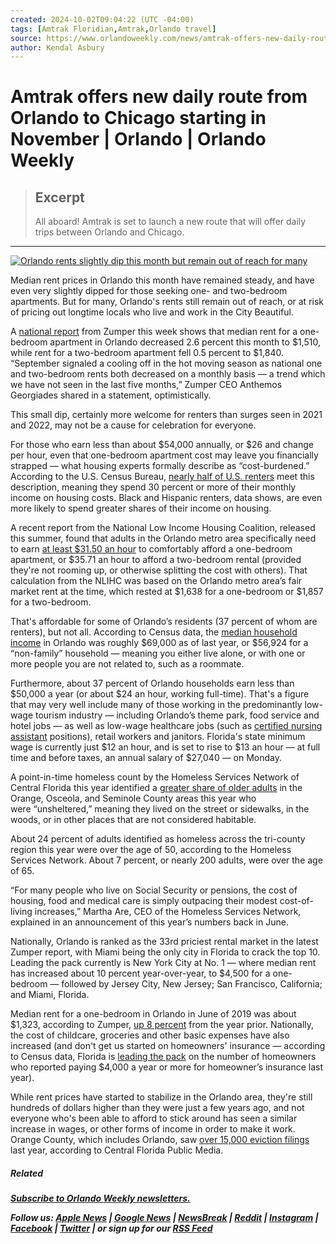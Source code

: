 ```yaml
---
created: 2024-10-02T09:04:22 (UTC -04:00)
tags: [Amtrak Floridian,Amtrak,Orlando travel]
source: https://www.orlandoweekly.com/news/amtrak-offers-new-daily-route-from-orlando-to-chicago-starting-in-november-37910551?utm_source=newsshowcase&utm_medium=gnews&utm_campaign=CDAqKggAIhDzSAbhwaCkgQKJPs2BtmwzKhQICiIQ80gG4cGgpIECiT7NgbZsMzDBz6ED&utm_content=rundown
author: Kendal Asbury
---
```


# Amtrak offers new daily route from Orlando to Chicago starting in November | Orlando | Orlando Weekly

> ## Excerpt
>
> All aboard! Amtrak is set to launch a new route that will offer daily trips between Orlando and Chicago.

---
[![Orlando rents slightly dip this month but remain out of reach for many](https://media2.orlandoweekly.com/orlando/imager/u/blog/37881189/4256127642_483528c856_z.jpg?cb=1727451139)](https://media2.orlandoweekly.com/orlando/imager/u/original/37881189/4256127642_483528c856_z.jpg)

Median rent prices in Orlando this month have remained steady, and have even very slightly dipped for those seeking one- and two-bedroom apartments. But for many, Orlando's rents still remain out of reach, or at risk of pricing out longtime locals who live and work in the City Beautiful.

A [national report](https://www.zumper.com/blog/rental-price-data/) from Zumper this week shows that median rent for a one-bedroom apartment in Orlando decreased 2.6 percent this month to $1,510, while rent for a two-bedroom apartment fell 0.5 percent to $1,840. “September signaled a cooling off in the hot moving season as national one and two-bedroom rents both decreased on a monthly basis — a trend which we have not seen in the last five months,” Zumper CEO Anthemos Georgiades shared in a statement, optimistically.

This small dip, certainly more welcome for renters than surges seen in 2021 and 2022, may not be a cause for celebration for everyone.

For those who earn less than about $54,000 annually, or $26 and change per hour, even that one-bedroom apartment cost may leave you financially strapped — what housing experts formally describe as “cost-burdened.” According to the U.S. Census Bureau, [nearly half of U.S. renters](https://www.census.gov/newsroom/press-releases/2024/renter-households-cost-burdened-race.html) meet this description, meaning they spend 30 percent or more of their monthly income on housing costs. Black and Hispanic renters, data shows, are even more likely to spend greater shares of their income on housing.  

A recent report from the National Low Income Housing Coalition, released this summer, found that adults in the Orlando metro area specifically need to earn [at least $31.50 an hour](https://nlihc.org/oor) to comfortably afford a one-bedroom apartment, or $35.71 an hour to afford a two-bedroom rental (provided they're not rooming up, or otherwise splitting the cost with others). That calculation from the NLIHC was based on the Orlando metro area’s fair market rent at the time, which rested at $1,638 for a one-bedroom or $1,857 for a two-bedroom.

That's affordable for some of Orlando’s residents (37 percent of whom are renters), but not all. According to Census data, the [median household income](https://data.census.gov/profile/Orlando_city,_Florida?g=160XX00US1253000#income-and-poverty) in Orlando was roughly $69,000 as of last year, or $56,924 for a “non-family” household — meaning you either live alone, or with one or more people you are not related to, such as a roommate.

Furthermore, about 37 percent of Orlando households earn less than $50,000 a year (or about $24 an hour, working full-time). That's a figure that may very well include many of those working in the predominantly low-wage tourism industry — including Orlando’s theme park, food service and hotel jobs — as well as low-wage healthcare jobs (such as [certified nursing assistant](https://www.fhcaorlando.com/blog/cna-salary-orlando/) positions), retail workers and janitors. Florida's state minimum wage is currently just $12 an hour, and is set to rise to $13 an hour — at full time and before taxes, an annual salary of $27,040 — on Monday.

A point-in-time homeless count by the Homeless Services Network of Central Florida this year identified a [greater share of older adults](https://www.orlandoweekly.com/news/the-number-of-unsheltered-homeless-people-in-central-florida-has-more-than-doubled-new-data-shows-37036380) in the Orange, Osceola, and Seminole County areas this year who were “unsheltered,” meaning they lived on the street or sidewalks, in the woods, or in other places that are not considered habitable.

About 24 percent of adults identified as homeless across the tri-county region this year were over the age of 50, according to the Homeless Services Network. About 7 percent, or nearly 200 adults, were over the age of 65.

“For many people who live on Social Security or pensions, the cost of housing, food and medical care is simply outpacing their modest cost-of-living increases,” Martha Are, CEO of the Homeless Services Network, explained in an announcement of this year’s numbers back in June.

Nationally, Orlando is ranked as the 33rd priciest rental market in the latest Zumper report, with Miami being the only city in Florida to crack the top 10. Leading the pack currently is New York City at No. 1 — where median rent has increased about 10 percent year-over-year, to $4,500 for a one-bedroom — followed by Jersey City, New Jersey; San Francisco, California; and Miami, Florida.

Median rent for a one-bedroom in Orlando in June of 2019 was about $1,323, according to Zumper, [up 8 percent](https://web.archive.org/web/20210617201745/https://www.zumper.com/rent-research/orlando-fl) from the year prior. Nationally, the cost of childcare, groceries and other basic expenses have also increased (and don't get us started on homeowners' insurance — according to Census data, Florida is [leading the pack](https://www.census.gov/newsroom/press-releases/2024/renter-households-cost-burdened-race.html) on the number of homeowners who reported paying $4,000 a year or more for homeowner’s insurance last year).

While rent prices have started to stabilize in the Orlando area, they're still hundreds of dollars higher than they were just a few years ago, and not everyone who's been able to afford to stick around has seen a similar increase in wages, or other forms of income in order to make it work. Orange County, which includes Orlando, saw [over 15,000 eviction filings](https://www.cfpublic.org/housing-homelessness/2023-12-12/evictions-2023-meet-exceed-10-year-record) last year, according to Central Florida Public Media.

##### Related

***[Subscribe to Orlando Weekly newsletters.](https://www.orlandoweekly.com/orlando/NewsletterSignup/Page)***

***Follow us: [Apple News](https://apple.news/TvED6otrDR9OFO33_r61W_g) | [Google News](https://news.google.com/publications/CAAqLQgKIidDQklTRndnTWFoTUtFVzl5YkdGdVpHOTNaV1ZyYkhrdVkyOXRLQUFQAQ?hl=en-US&gl=US&ceid=US%3Aen) | [NewsBreak](https://www.newsbreak.com/@c/1599445?s=01) | [Reddit](https://www.reddit.com/r/OrlandoWeekly/) | [Instagram](https://instagram.com/orlandoweekly/) | [Facebook](https://www.facebook.com/orlandoweekly) | [Twitter](https://twitter.com/orlandoweekly) | or sign up for our [RSS Feed](https://www.orlandoweekly.com/orlando/syndication)***
